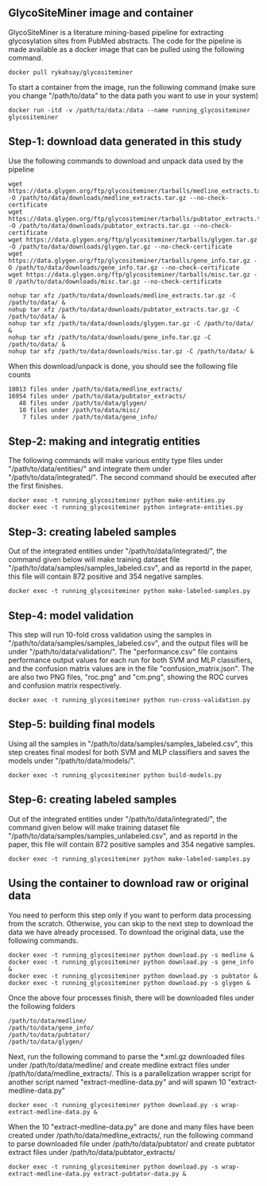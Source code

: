 ## GlycoSiteMiner image and container

GlycoSiteMiner is a literature mining-based pipeline for extracting glycosylation sites from PubMed abstracts. The code for the pipeline is made available as a docker image that can be pulled using the following command.

```
docker pull rykahsay/glycositeminer
```

To start a container from the image, run the following command (make sure you change "/path/to/data" to the data path you want to use in your system)
```
docker run -itd -v /path/to/data:/data --name running_glycositeminer glycositeminer
```

## Step-1: download data generated in this study
Use the following commands to download and unpack data used by the pipeline
```
wget https://data.glygen.org/ftp/glycositeminer/tarballs/medline_extracts.tar.gz -O /path/to/data/downloads/medline_extracts.tar.gz --no-check-certificate
wget https://data.glygen.org/ftp/glycositeminer/tarballs/pubtator_extracts.tar.gz -O /path/to/data/downloads/pubtator_extracts.tar.gz --no-check-certificate
wget https://data.glygen.org/ftp/glycositeminer/tarballs/glygen.tar.gz -O /path/to/data/downloads/glygen.tar.gz --no-check-certificate
wget https://data.glygen.org/ftp/glycositeminer/tarballs/gene_info.tar.gz -O /path/to/data/downloads/gene_info.tar.gz --no-check-certificate
wget https://data.glygen.org/ftp/glycositeminer/tarballs/misc.tar.gz -O /path/to/data/downloads/misc.tar.gz --no-check-certificate

nohup tar xfz /path/to/data/downloads/medline_extracts.tar.gz -C /path/to/data/ &
nohup tar xfz /path/to/data/downloads/pubtator_extracts.tar.gz -C /path/to/data/ &
nohup tar xfz /path/to/data/downloads/glygen.tar.gz -C /path/to/data/ &
nohup tar xfz /path/to/data/downloads/gene_info.tar.gz -C /path/to/data/ &
nohup tar xfz /path/to/data/downloads/misc.tar.gz -C /path/to/data/ &
```

When this download/unpack is done, you should see the following file counts
```
18013 files under /path/to/data/medline_extracts/
16954 files under /path/to/data/pubtator_extracts/ 
   48 files under /path/to/data/glygen/ 
   10 files under /path/to/data/misc/
    7 files under /path/to/data/gene_info/ 
```


## Step-2: making and integratig entities 
The following commands will make various entity type files under "/path/to/data/entities/" and
integrate them under "/path/to/data/integrated/". The second command should be executed after
the first finishes.
```
docker exec -t running_glycositeminer python make-entities.py 
docker exec -t running_glycositeminer python integrate-entities.py 
```

## Step-3: creating labeled samples
Out of the integrated entities under "/path/to/data/integrated/", the command given below will make
training dataset file "/path/to/data/samples/samples_labeled.csv", and as reportd in the paper, this file 
will contain 872 positive and 354 negative samples.
```
docker exec -t running_glycositeminer python make-labeled-samples.py 
```


## Step-4: model validation
This step will run 10-fold cross validation using the samples in "/path/to/data/samples/samples_labeled.csv", and the
output files will be under "/path/to/data/validation/". The "performance.csv" file contains performance 
output values for each run for both SVM and MLP classifiers, and the confusion matrix values are in the file
"confusion_matrix.json". The are also two PNG files, "roc.png" and "cm.png", showing the ROC curves and confusion 
matrix respectively.
```
docker exec -t running_glycositeminer python run-cross-validation.py 
```


## Step-5: building final models
Using all the samples in "/path/to/data/samples/samples_labeled.csv", this step creates final modesl for both
SVM and MLP classifiers and saves the models under "/path/to/data/models/".
```
docker exec -t running_glycositeminer python build-models.py 
```


## Step-6: creating labeled samples
Out of the integrated entities under "/path/to/data/integrated/", the command given below will make
training dataset file "/path/to/data/samples/samples_unlabeled.csv", and as reportd in the paper, this file 
will contain 872 positive samples and 354 negative samples.
```
docker exec -t running_glycositeminer python make-labeled-samples.py 
```






## Using the container to download raw or original data 
You need to perform this step only if you want to perform data processing from the scratch. Otherwise, you can skip to the next step to download the data we have already processed. To download the original data, use the following commands.

```
docker exec -t running_glycositeminer python download.py -s medline &
docker exec -t running_glycositeminer python download.py -s gene_info &
docker exec -t running_glycositeminer python download.py -s pubtator &
docker exec -t running_glycositeminer python download.py -s glygen &
```

Once the above four processes finish, there will be downloaded files under the following folders
```
/path/to/data/medline/
/path/to/data/gene_info/
/path/to/data/pubtator/
/path/to/data/glygen/
```

Next, run the following command to parse the *.xml.gz downloaded files under /path/to/data/medline/
and create medline extract files under /path/to/data/medline_extracts/. This is a parallelization wrapper script 
for another script named "extract-medline-data.py" and will spawn 10 "extract-medline-data.py"
```
docker exec -t running_glycositeminer python download.py -s wrap-extract-medline-data.py &
```

When the 10 "extract-medline-data.py" are done and many files have been created under /path/to/data/medline_extracts/,
run the following command to parse downloaded file under /path/to/data/pubtator/
and create pubtator extract files under /path/to/data/pubtator_extracts/
```
docker exec -t running_glycositeminer python download.py -s wrap-extract-medline-data.py extract-pubtator-data.py &
```     






